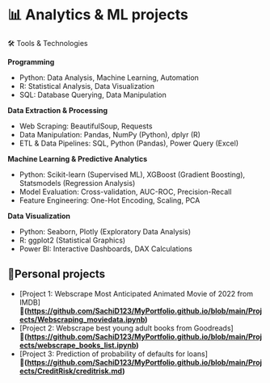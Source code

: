 # 📊 Analytics & ML projects

🛠️ Tools & Technologies

**Programming**
- Python: Data Analysis, Machine Learning, Automation
- R: Statistical Analysis, Data Visualization
- SQL: Database Querying, Data Manipulation

**Data Extraction & Processing**
- Web Scraping: BeautifulSoup, Requests
- Data Manipulation: Pandas, NumPy (Python), dplyr (R)
- ETL & Data Pipelines: SQL, Python (Pandas), Power Query (Excel)

**Machine Learning & Predictive Analytics**
- Python: Scikit-learn (Supervised ML), XGBoost (Gradient Boosting), Statsmodels (Regression Analysis)
- Model Evaluation: Cross-validation, AUC-ROC, Precision-Recall
- Feature Engineering: One-Hot Encoding, Scaling, PCA

**Data Visualization**
- Python: Seaborn, Plotly (Exploratory Data Analysis)
- R: ggplot2 (Statistical Graphics)
- Power BI: Interactive Dashboards, DAX Calculations

## 📌Personal projects
- [Project 1: Webscrape Most Anticipated Animated Movie of 2022 from IMDB]
  **🔗(https://github.com/SachiD123/MyPortfolio.github.io/blob/main/Projects/Webscraping_moviedata.ipynb)**
- [Project 2: Webscrape best young adult books from Goodreads]
  **🔗(https://github.com/SachiD123/MyPortfolio.github.io/blob/main/Projects/webscrape_books_list.ipynb)**
- [Project 3: Prediction of probability of defaults for loans]
  **🔗(https://github.com/SachiD123/MyPortfolio.github.io/blob/main/Projects/CreditRisk/creditrisk.md)**
